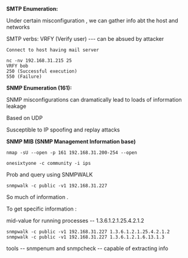 **SMTP Enumeration:**

Under certain misconfiguration , we can gather info abt the host and networks

SMTP verbs: VRFY \(Verify user\)                --- can be absued by attacker

```
Connect to host having mail server 

nc -nv 192.168.31.215 25 
VRFY bob
250 (Successful execution)
550 (Failure)
```

**SNMP Enumeration \(161\):**

SNMP misconfigurations can dramatically lead to loads of information leakage

Based on UDP

Susceptible to IP spoofing and replay attacks

**SNMP MIB \(SNMP Management Information base\)**

```
nmap -sU --open -p 161 192.168.31.200-254 --open
```

```
onesixtyone -c community -i ips
```

Prob and query using SNMPWALK

```
snmpwalk -c public -v1 192.168.31.227
```

So much of information .

To get specific information :

mid-value for running processes -- 1.3.6.1.2.1.25.4.2.1.2

```
snmpwalk -c public -v1 192.168.31.227 1.3.6.1.2.1.25.4.2.1.2
snmpwalk -c public -v1 192.168.31.227 1.3.6.1.2.1.6.13.1.3
```

tools  -- snmpenum and snmpcheck -- capable of extracting info 

